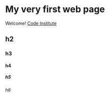# My very first web page

Welcome! [Code Institute](https://codeinstitute.net)


## h2

### h3 

#### h4 
 
##### h5

###### h6